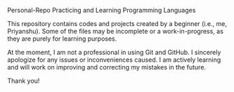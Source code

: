 
Personal-Repo
Practicing and Learning Programming Languages

This repository contains codes and projects created by a beginner (i.e., me, Priyanshu). Some of the files may be incomplete or a work-in-progress, as they are purely for learning purposes.

At the moment, I am not a professional in using Git and GitHub. I sincerely apologize for any issues or inconveniences caused. I am actively learning and will work on improving and correcting my mistakes in the future.

Thank you!

